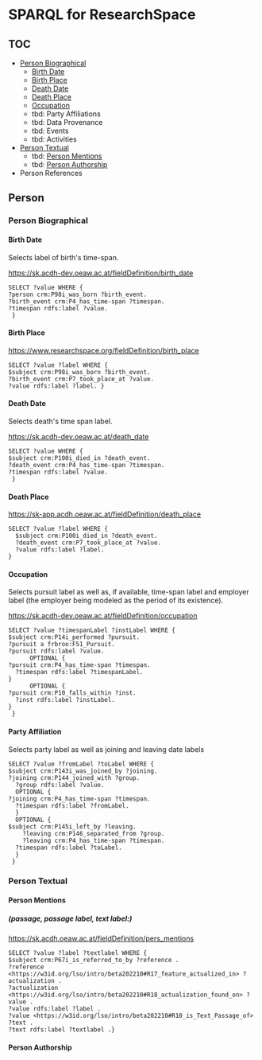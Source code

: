 # SPARQL for ResearchSpace

## TOC
- [Person Biographical](#person-biographical)
    - [Birth Date](#birth-date)
    - [Birth Place](#birth-place)
    - [Death Date](#death-date)
    - [Death Place](#death-place)
    - [Occupation](#occupation)
    - tbd: Party Affiliations
    - tbd: Data Provenance
    - tbd: Events
    - tbd: Activities
- [Person Textual](#person-textual)
    - tbd: [Person Mentions](#person-mentions)
    - tbd: [Person Authorship](#person-authorship)
- Person References


## Person

### Person Biographical

#### Birth Date
Selects label of birth's time-span.

https://sk.acdh-dev.oeaw.ac.at/fieldDefinition/birth_date
```
SELECT ?value WHERE { 
?person crm:P98i_was_born ?birth_event. 
?birth_event crm:P4_has_time-span ?timespan. 
?timespan rdfs:label ?value.
 } 
```


#### Birth Place 

https://www.researchspace.org/fieldDefinition/birth_place
```
SELECT ?value ?label WHERE { 
$subject crm:P98i_was_born ?birth_event. 
?birth_event crm:P7_took_place_at ?value. 
?value rdfs:label ?label. } 
```
#### Death Date
Selects death's time span label.

https://sk.acdh-dev.oeaw.ac.at/death_date
```
SELECT ?value WHERE { 
$subject crm:P100i_died_in ?death_event.
?death_event crm:P4_has_time-span ?timespan. 
?timespan rdfs:label ?value.
 } 
 ```
#### Death Place 

https://sk-app.acdh.oeaw.ac.at/fieldDefinition/death_place 

```
SELECT ?value ?label WHERE { 
  $subject crm:P100i_died_in ?death_event. 
  ?death_event crm:P7_took_place_at ?value. 
  ?value rdfs:label ?label. 
} 
```
#### Occupation
Selects pursuit label as well as, if available, time-span label and employer label (the employer being modeled as the period of its existence).

https://sk.acdh-dev.oeaw.ac.at/fieldDefinition/occupation

```
SELECT ?value ?timespanLabel ?instLabel WHERE { 
$subject crm:P14i_performed ?pursuit.
?pursuit a frbroo:F51_Pursuit.
?pursuit rdfs:label ?value.
      OPTIONAL {
?pursuit crm:P4_has_time-span ?timespan.
  ?timespan rdfs:label ?timespanLabel.
}
      OPTIONAL {
?pursuit crm:P10_falls_within ?inst.
  ?inst rdfs:label ?instLabel.
}
 } 
 ```
 
#### Party Affiliation
Selects party label as well as joining and leaving date labels

```
SELECT ?value ?fromLabel ?toLabel WHERE { 
$subject crm:P143i_was_joined_by ?joining.
?joining crm:P144_joined_with ?group.
  ?group rdfs:label ?value.
  OPTIONAL {
?joining crm:P4_has_time-span ?timespan.
  ?timespan rdfs:label ?fromLabel.
  }
  OPTIONAL {
$subject crm:P145i_left_by ?leaving.
    ?leaving crm:P146_separated_from ?group.
    ?leaving crm:P4_has_time-span ?timespan.
  ?timespan rdfs:label ?toLabel.
  }
 } 
 ```
 


### Person Textual
#### Person Mentions
##### (passage, passage label, text label:)

https://sk.acdh.oeaw.ac.at/fieldDefinition/pers_mentions

``` 
SELECT ?value ?label ?textlabel WHERE {  
$subject crm:P67i_is_referred_to_by ?reference . 
?reference <https://w3id.org/lso/intro/beta202210#R17_feature_actualized_in> ?actualization .
?actualization <https://w3id.org/lso/intro/beta202210#R18_actualization_found_on> ?value . 
?value rdfs:label ?label .
?value <https://w3id.org/lso/intro/beta202210#R10_is_Text_Passage_of> ?text .
?text rdfs:label ?textlabel .}
```
#### Person Authorship
